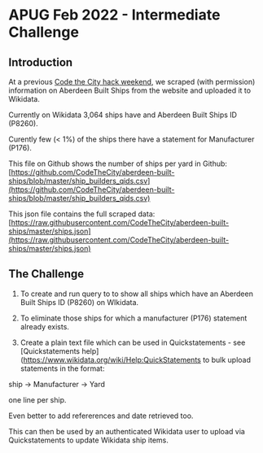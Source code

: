 # APUG Feb 2022 - Intermediate Challenge

## Introduction

At a previous [Code the City hack weekend](https://codethecity.org/2020/05/25/aberdeen-built-ships/), we scraped (with permission) information on Aberdeen Built Ships from the website and uploaded it to Wikidata. 

Currently on Wikidata 3,064 ships have and Aberdeen Built Ships ID (P8260). 

Curently few (< 1%) of the ships there have a statement for Manufacturer (P176). 

This file on Github shows the number of ships per yard in Github: [https://github.com/CodeTheCity/aberdeen-built-ships/blob/master/ship_builders_qids.csv](https://github.com/CodeTheCity/aberdeen-built-ships/blob/master/ship_builders_qids.csv)

This json file contains the full scraped data: [https://raw.githubusercontent.com/CodeTheCity/aberdeen-built-ships/master/ships.json](https://raw.githubusercontent.com/CodeTheCity/aberdeen-built-ships/master/ships.json)

## The Challenge

1. To create and run query to to show all ships which have an Aberdeen Built Ships ID (P8260) on WIkidata. 

2. To eliminate those ships for which a manufacturer (P176) statement already exists. 

3. Create a plain text file which can be used in Quickstatements - see [Quickstatements help](https://www.wikidata.org/wiki/Help:QuickStatements to bulk upload statements in the format: 

ship -> Manufacturer -> Yard 

one line per ship. 

Even better to add refererences and date retrieved too. 

This can then be used by an authenticated Wikidata user to upload via Quickstatements to update Wikidata ship items. 

